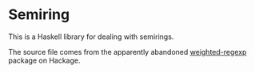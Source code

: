 # Semiring

This is a Haskell library for dealing with semirings.

The source file comes from the apparently abandoned
[weighted-regexp](http://hackage.haskell.org/package/weighted-regexp-0.3.1.2)
package on Hackage.

